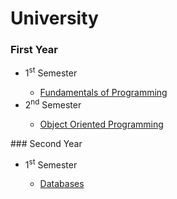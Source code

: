 # University

### First Year
<ul>
  <li>1<sup>st</sup> Semester</li>
  <ul>
    <li><a href="https://github.com/oanapeter/University/tree/main/First%20year/First%20semester">Fundamentals of Programming</a></li>
  </ul>
  <li>2<sup>nd</sup> Semester</li>
  <ul>
    <li><a href="https://github.com/oanapeter/University/tree/main/First%20year/Second%20semester">Object Oriented Programming</a></li>
  </ul>
</ul>
### Second Year
<ul>
  <li>1<sup>st</sup> Semester</li>
  <ul>
    <li><a href="https://github.com/oanapeter/University/tree/main/Second%20year%20/First%20semester/Databases">Databases</a></li>
  </ul>
</ul>


